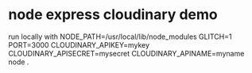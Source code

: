# node express cloudinary demo

run locally with 
NODE_PATH=/usr/local/lib/node_modules GLITCH=1 PORT=3000 CLOUDINARY_APIKEY=mykey CLOUDINARY_APISECRET=mysecret CLOUDINARY_APINAME=myname node .

